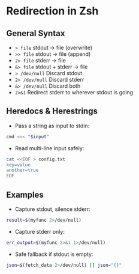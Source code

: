 # Redirection in Zsh

## General Syntax

- `> file`        stdout -> file (overwrite)
- `>> file`       stdout -> file (append)
- `2> file`       stderr -> file
- `&> file`       stdout + stderr -> file
- `> /dev/null`   Discard stdout
- `2> /dev/null`  Discard stderr
- `&> /dev/null`  Discard both
- `2>&1`          Redirect stderr to wherever stdout is going

## Heredocs & Herestrings

- Pass a string as input to stdin:
```sh
cmd <<< "$input"
```

- Read multi-line input safely:
```sh
cat <<EOF > config.txt
key=value
another=true
EOF
```

## Examples

- Capture stdout, silence stderr:
```sh
result=$(myfunc 2>/dev/null)
```

- Capture stderr only:
```sh
err_output=$(myfunc 2>&1 1>/dev/null)
```

- Safe fallback if stdout is empty:
```sh
json=$(fetch_data 2>/dev/null) || json="{}"
```
